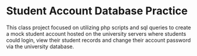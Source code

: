 # Student Account Database Practice
This class project focused on utilizing php scripts and sql queries to create a mock student account hosted on the university servers where students could login, view their student records and change their account password via the university database.
